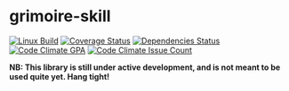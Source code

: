 # grimoire-skill

[![Linux Build][travis-image]][travis-url]
[![Coverage Status][coveralls-image]][coveralls-url]
[![Dependencies Status][david-dm-image]][david-dm-url]
[![Code Climate GPA][code-climate-gpa-image]][code-climate-gpa-url]
[![Code Climate Issue Count][code-climate-issue-count-image]][code-climate-issue-count-url]

**NB: This library is still under active development, and is not meant to be used quite yet. Hang tight!**

[travis-image]: https://img.shields.io/travis/grimoirejs/grimoire-skill/master.svg?label=linux
[travis-url]: https://travis-ci.org/grimoirejs/grimoire-skill/
[coveralls-image]: https://coveralls.io/repos/grimoirejs/grimoire-skill/badge.svg?branch=master&service=github
[coveralls-url]: https://coveralls.io/github/grimoirejs/grimoire-skill?branch=master
[david-dm-image]: https://david-dm.org/grimoirejs/grimoire-skill.svg
[david-dm-url]: https://david-dm.org/grimoirejs/grimoire-skill
[code-climate-gpa-image]: https://codeclimate.com/github/grimoirejs/grimoire-skill/badges/gpa.svg
[code-climate-gpa-url]: https://codeclimate.com/github/grimoirejs/grimoire-skill
[code-climate-issue-count-image]: https://codeclimate.com/github/grimoirejs/grimoire-skill/badges/issue_count.svg
[code-climate-issue-count-url]: https://codeclimate.com/github/grimoirejs/grimoire-skill